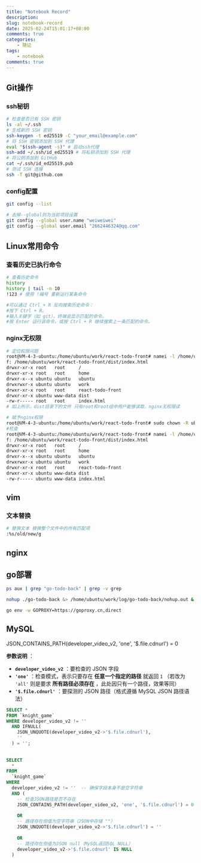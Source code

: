 ```yaml
---
title: "Notebook Record"
description: 
slug: notebook-record
date: 2025-02-24T15:01:17+08:00
comments: true
categories:
    - 随记
tags:
    - notebook
comments: true
---
```


## Git操作

### ssh秘钥

```bash
# 检查是否已有 SSH 密钥
ls -al ~/.ssh
# 生成新的 SSH 密钥
ssh-keygen -t ed25519 -C "your_email@example.com"
# 将 SSH 密钥添加到 SSH 代理
eval "$(ssh-agent -s)" # 启动ssh代理
ssh-add ~/.ssh/id_ed25519 # 将私钥添加到 SSH 代理
# 将公钥添加到 GitHub
cat ~/.ssh/id_ed25519.pub
# 测试 SSH 连接
ssh -T git@github.com
```

### config配置

```bash
git config --list

# 去掉--global则为当前项目设置
git config --global user.name "weiweiwei"
git config --global user.email "2662446324@qq.com"
```



## Linux常用命令

### 查看历史已执行命令

```bash
# 查看历史命令
history
history | tail -n 10
!123 # 使用 !编号 重新运行某条命令

#可以通过 Ctrl + R 反向搜索历史命令：
#按下 Ctrl + R。
#输入关键字（如 git），终端会显示匹配的命令。
#按 Enter 运行该命令，或按 Ctrl + R 继续搜索上一条匹配的命令。

```

### nginx无权限

```bash
# 定位权限问题
root@VM-4-3-ubuntu:/home/ubuntu/work/react-todo-front# namei -l /home/ubuntu/work/react-todo-front/dist/index.html 
f: /home/ubuntu/work/react-todo-front/dist/index.html
drwxr-xr-x root   root     /
drwxr-xr-x root   root     home
drwxr-x--x ubuntu ubuntu   ubuntu
drwxrwxr-x ubuntu ubuntu   work
drwxr-xr-x root   root     react-todo-front
drwxr-xr-x ubuntu www-data dist
-rw-r----- root   root     index.html
# 如上所示，dist目录下的文件 只有root和root组中用户能够读取，nginx无权限读

# 赋予nginx权限
root@VM-4-3-ubuntu:/home/ubuntu/work/react-todo-front# sudo chown -R ubuntu:www-data /home/ubuntu/work/react-todo-front/dist
#检查
root@VM-4-3-ubuntu:/home/ubuntu/work/react-todo-front# namei -l /home/ubuntu/work/react-todo-front/dist/index.html 
f: /home/ubuntu/work/react-todo-front/dist/index.html
drwxr-xr-x root   root     /
drwxr-xr-x root   root     home
drwxr-x--x ubuntu ubuntu   ubuntu
drwxrwxr-x ubuntu ubuntu   work
drwxr-xr-x root   root     react-todo-front
drwxr-xr-x ubuntu www-data dist
-rw-r----- ubuntu www-data index.html
```

## vim

### 文本替换

```bash
# 替换文本 替换整个文件中的所有匹配项
:%s/old/new/g

```

## nginx





## go部署

```bash
ps aux | grep "go-todo-back" | grep -v grep

nohup ./go-todo-back &> /home/ubuntu/work/log/go-todo-back/nohup.out &

go env -w GOPROXY=https://goproxy.cn,direct
```

## MySQL

JSON_CONTAINS_PATH(developer_video_v2, 'one', '$.file.cdnurl') = 0

**参数说明** ：

- **`developer_video_v2`** ：要检查的 JSON 字段
- **`'one'`** ：检查模式，表示只要存在 **任意一个指定的路径** 就返回 `1`
  （若改为 `'all'` 则是要求 **所有路径必须存在** ，此处因只有一个路径，效果等同）
- **`'$.file.cdnurl'`** ：要探测的 JSON 路径（格式遵循 MySQL JSON 路径语法）

```sql
SELECT *
FROM `knight_game`
WHERE developer_video_v2 != ''
  AND IFNULL(
    JSON_UNQUOTE(developer_video_v2->'$.file.cdnurl'),
    ''
  ) = '';
  
  
SELECT
  *
FROM
  `knight_game`
WHERE
  developer_video_v2 != ''  -- 确保字段本身不是空字符串
  AND (
    -- 检查JSON路径是否不存在
    JSON_CONTAINS_PATH(developer_video_v2, 'one', '$.file.cdnurl') = 0
    
    OR 
    -- 路径存在但值为空字符串（JSON中存储 ""）
    JSON_UNQUOTE(developer_video_v2->'$.file.cdnurl') = ''
    
    OR
    -- 路径存在但值为JSON null（MySQL返回SQL NULL）
    developer_video_v2->'$.file.cdnurl' IS NULL
  )
```

